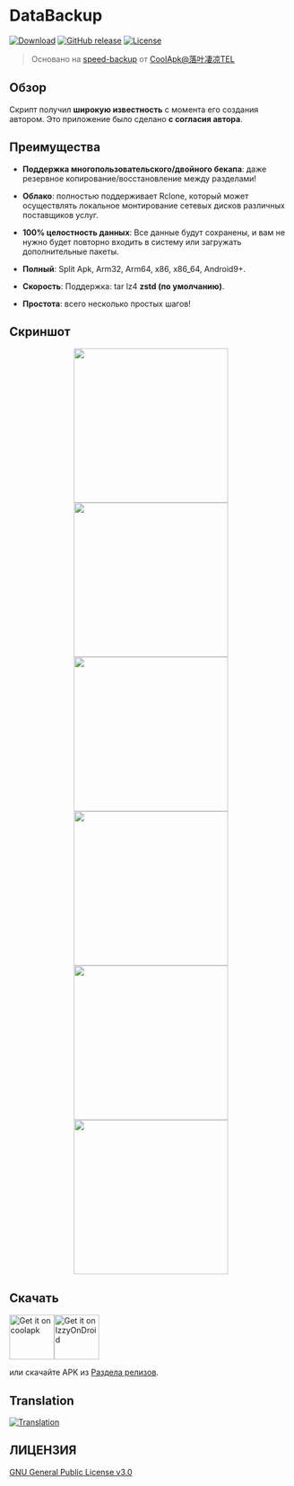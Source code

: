 # DataBackup
[![Download](https://img.shields.io/github/downloads/XayahSuSuSu/Android-DataBackup/total)](https://github.com/XayahSuSuSu/Android-DataBackup/releases) [![GitHub release](https://img.shields.io/github/v/release/XayahSuSuSu/Android-DataBackup?color=orange)](https://github.com/XayahSuSuSu/Android-DataBackup/releases) [![License](https://img.shields.io/github/license/XayahSuSuSu/Android-DataBackup?color=ff69b4)](./LICENSE)

> Основано на [speed-backup](https://github.com/YAWAsau/backup_script) от [CoolApk@落叶凄凉TEL](http://www.coolapk.com/u/2277637)
>

## Обзор
Скрипт получил **широкую известность** с момента его создания автором. Это приложение было сделано **с согласия автора**.

## Преимущества
* **Поддержка многопользовательского/двойного бекапа**: даже резервное копирование/восстановление между разделами!

* **Облако**: полностью поддерживает Rclone, который может осуществлять локальное монтирование сетевых дисков различных поставщиков услуг.

* **100% целостность данных**: Все данные будут сохранены, и вам не нужно будет повторно входить в систему или загружать дополнительные пакеты.

* **Полный**: Split Apk, Arm32, Arm64, x86, x86_64, Android9+.

* **Скорость**: Поддержка: tar lz4 **zstd (по умолчанию)**.

* **Простота**: всего несколько простых шагов!

## Скриншот
<div align="center">
	<img src="./fastlane/metadata/android/en-US/images/phoneScreenshots/01.jpg" width="275px"><img src="./fastlane/metadata/android/en-US/images/phoneScreenshots/02.jpg" width="275px"><img src="./fastlane/metadata/android/en-US/images/phoneScreenshots/03.jpg" width="275px">
	<img src="./fastlane/metadata/android/en-US/images/phoneScreenshots/04.jpg" width="275px"><img src="./fastlane/metadata/android/en-US/images/phoneScreenshots/05.jpg" width="275px"><img src="./fastlane/metadata/android/en-US/images/phoneScreenshots/06.jpg" width="275px">
</div>

## Скачать
[<img src="https://static.coolapk.com/static/web/v8/images/header-logo.png"
     alt="Get it on coolapk"
     height="80">](https://www.coolapk.com/apk/com.xayah.databackup)[<img src="https://gitlab.com/IzzyOnDroid/repo/-/raw/master/assets/IzzyOnDroid.png"
     alt="Get it on IzzyOnDroid"
     height="80">](https://apt.izzysoft.de/fdroid/index/apk/com.xayah.databackup)

или скачайте APK из [Раздела релизов](https://github.com/XayahSuSuSu/Android-DataBackup/releases/latest).

## Translation
[<img src="https://hosted.weblate.org/widgets/databackup/-/open-graph.png"
     alt="Translation">](https://hosted.weblate.org/engage/databackup/)

## ЛИЦЕНЗИЯ
[GNU General Public License v3.0](./LICENSE)